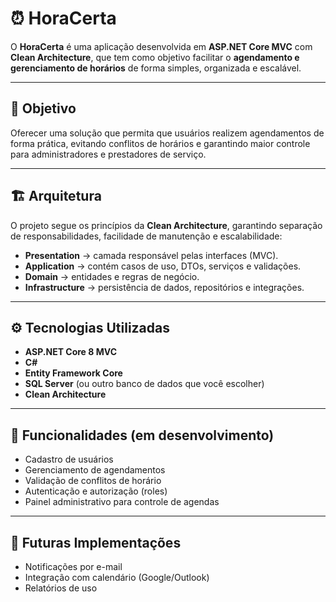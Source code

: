 # ⏰ HoraCerta  

O **HoraCerta** é uma aplicação desenvolvida em **ASP.NET Core MVC** com **Clean Architecture**, que tem como objetivo facilitar o **agendamento e gerenciamento de horários** de forma simples, organizada e escalável.  

---

## 🚀 Objetivo  

Oferecer uma solução que permita que usuários realizem agendamentos de forma prática, evitando conflitos de horários e garantindo maior controle para administradores e prestadores de serviço.  

---

## 🏗️ Arquitetura  

O projeto segue os princípios da **Clean Architecture**, garantindo separação de responsabilidades, facilidade de manutenção e escalabilidade:  

- **Presentation** → camada responsável pelas interfaces (MVC).  
- **Application** → contém casos de uso, DTOs, serviços e validações.  
- **Domain** → entidades e regras de negócio.  
- **Infrastructure** → persistência de dados, repositórios e integrações.  

---

## ⚙️ Tecnologias Utilizadas  

- **ASP.NET Core 8 MVC**  
- **C#**  
- **Entity Framework Core**  
- **SQL Server** (ou outro banco de dados que você escolher)  
- **Clean Architecture**  

---

## 📌 Funcionalidades (em desenvolvimento)  

- Cadastro de usuários  
- Gerenciamento de agendamentos  
- Validação de conflitos de horário  
- Autenticação e autorização (roles)  
- Painel administrativo para controle de agendas  

---

## 🔮 Futuras Implementações  

- Notificações por e-mail  
- Integração com calendário (Google/Outlook)  
- Relatórios de uso  
